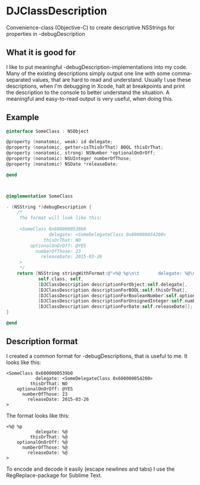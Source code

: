 # DJClassDescription

Convenience-class (Objective-C) to create descriptive NSStrings for properties in -debugDescription

## What it is good for

I like to put meaningful -debugDescription-implementations into my code. Many of the existing descriptions simply output one line with some comma-separated values, that are hard to read and understand. Usually I use these descriptions, when I'm debugging in Xcode, halt at breakpoints and print the description to the console to better understand the situation. A meaningful and easy-to-read output is very useful, when doing this.

## Example

```Objective-C
@interface SomeClass : NSObject

@property (nonatomic, weak) id delegate;
@property (nonatomic, getter=isThisOrThat) BOOL thisOrThat;
@property (nonatomic, strong) NSNumber *optionalOnOrOff;
@property (nonatomic) NSUInteger numberOfThose;
@property (nonatomic) NSDate *releaseDate;

@end



@implementation SomeClass

- (NSString *)debugDescription {
    /*
     The format will look like this:
     
     <SomeClass 0x6000000539b0
                delegate: <SomeDelegateClass 0x600000054200>
              thisOrThat: NO
         optionalOnOrOff: @YES
           numberOfThose: 23
             releaseDate: 2015-03-26
     >
     */
    return [NSString stringWithFormat:@"<%@ %p\n\t       delegate: %@\n\t     thisOrThat: %@\n\toptionalOnOrOff: %@\n\t  numberOfThose: %@\n\t    releaseDate: %@\n>",
            self.class, self,
            [DJClassDescription descriptionForObject:self.delegate],
            [DJClassDescription descriptionForBOOL:self.thisOrThat],
            [DJClassDescription descriptionForBooleanNumber:self.optionalOnOrOff],
            [DJClassDescription descriptionForUnsignedInteger:self.numberOfThose],
            [DJClassDescription descriptionForDate:self.releaseDate]];
}

@end
```

## Description format

I created a common format for -debugDescriptions, that is useful to me. It looks like this:

```
<SomeClass 0x6000000539b0
           delegate: <SomeDelegateClass 0x600000054200>
         thisOrThat: NO
    optionalOnOrOff: @YES
      numberOfThose: 23
        releaseDate: 2015-03-26
>
```

The format looks like this:

```
<%@ %p
           delegate: %@
         thisOrThat: %@
    optionalOnOrOff: %@
      numberOfThose: %@
        releaseDate: %@
>
```

To encode and decode it easily (escape newlines and tabs) I use the RegReplace-package for Sublime Text.



























